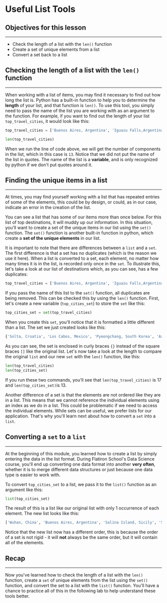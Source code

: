 # Useful List Tools

## Objectives for this lesson

***

* Check the length of a list with the `len()` function
* Create a set of unique elements from a list
* Convert a set back to a list

## Checking the length of a list with the `len()` function

***

When working with a list of items, you may find it necessary to find out how long the list is. Python has a built-in function to help you to determine the **length** of your list, and that function is `len()`.  To use this tool, you simply need to pass the name of the list you are working with as an argument to the function.  For example, if you want to find out the length of your list `top_travel_cities`, it would look like this:

```python
top_travel_cities = ['Buenos Aires, Argentina', 'Iguazu Falls,Argentina', 'Los Cabos, Mexico', 'Walla Walla Valley, Washington', 'Albuquerque, New Mexico', 'Greenville, South Carolina', 'Toronto, Canada', 'Archipelago Sea', 'Salina Island, Sicily', 'Solta, Croatia', 'Marakesh, Morocco', 'Pyeongchang, South Korea', 'Wuhan, China', 'Wuhan, China', 'Toronto, Canada', 'Albuquerque, New Mexico', 'Salina Island, Sicily']

len(top_travel_cities)
```

When we run the line of code above, we will get the number of components in the list, which in this case is `13`.  Notice that we did not put the name of the list in quotes.  The name of the list is a **variable**, and is only recognized by python if we don't put quotes around it. 

## Finding the unique items in a list

***

At times, you may find yourself working with a list that has repeated entries of some of the elements, this could be by design, or could, as in our case, indicate an error in the creation of the list.  

You can see a list that has some of our items more than once below. For this list of top destinations, it will muddy up our information. In this situation, you'll want to create a set of the unique items in our list using the `set()` function.  The `set()` function is another built-in function in python, which create a **set of the unique elements** in our list.  

It is important to note that there are differences between a `list` and a `set`.  The first difference is that a set has no duplicates (which is the reason we use it here).  When a list is converted to a set, each element, no matter how many times it is in the list, is recorded only once in the `set`.  To illustrate this, let's take a look at our list of destinations which, as you can see, has a few duplicates:

```python
top_travel_cities = ['Buenos Aires, Argentina', 'Iguazu Falls,Argentina', 'Los Cabos, Mexico', 'Walla Walla Valley, Washington', 'Albuquerque, New Mexico', 'Greenville, South Carolina', 'Toronto, Canada', 'Archipelago Sea', 'Salina Island, Sicily', 'Solta, Croatia', 'Marakesh, Morocco', 'Pyeongchang, South Korea', 'Wuhan, China', 'Wuhan, China', 'Toronto, Canada', 'Albuquerque, New Mexico', 'Salina Island, Sicily']
```

If you pass the name of this list to the `set()` function, all duplicates are being removed. This can be checked this by using the `len()` function.  First, let's create a new variable (`top_cities_set`) to store the `set` like this:

```python
top_cities_set = set(top_travel_cities)
```

When you create this `set`, you'll notice that it is formatted a little different than a list. The set we just created looks like this:

```python
{'Solta, Croatia', 'Los Cabos, Mexico', 'Pyeongchang, South Korea', 'Archipelago Sea', 'Walla Walla Valley, Washington', 'Buenos Aires, Argentina', 'Greenville, South Carolina', 'Wuhan, China', 'Albuquerque, New Mexico', 'Iguazu Falls,Argentina', 'Toronto, Canada', 'Salina Island, Sicily', 'Marakesh, Morocco'}
```
As you can see, the set is enclosed in curly braces `{}` instead of the square braces `[]` like the original list. Let's now take a look at the length to compare the original `list` and our new `set` with the `len()` function, like this:

```python
len(top_travel_cities)
len(top_cities_set)
```

If you run these two commands, you'll see that `len(top_travel_cities)` is 17 and `len(top_cities_set)`is 13.

Another difference of a set is that the elements are not ordered like they are in a list.  This means that we cannot reference the individual elements using an index as we do in a list.  This could be problematic if we need to access the individual elements. While sets can be useful, we prefer lists for our application. That's why you'll learn next about how to convert a `set` into a `list`.

## Converting a `set` to a `list`

***

At the beginning of this module, you learned how to create a list by simply entering the data in the list format. During Flatiron School's Data Science course, you'll end up converting one data format into another **very often**, whether it is to merge different data structures or just because one data type is easier to work with. 

To convert `top_cities_set` to a list, we pass it to the `list()` function as an argument like this:

```python
list(top_cities_set)
```

The result of this is a list like our original list with only 1 occurrence of each element. The new list looks like this:

```python
['Wuhan, China', 'Buenos Aires, Argentina', 'Salina Island, Sicily', 'Solta, Croatia', 'Walla Walla Valley, Washington', 'Pyeongchang, South Korea', 'Greenville, South Carolina', 'Toronto, Canada', 'Albuquerque, New Mexico', 'Archipelago Sea', 'Marakesh, Morocco', 'Iguazu Falls,Argentina', 'Los Cabos, Mexico']
```

Notice that the new list now has a different order, this is because the order of a set is not rigid - it will **not** always be the same order, but it will contain all of the elements.

## Recap

***

Now you've learned how to check the length of a list with the `len()` function, create a `set` of unique elements from the list using the `set()` function, and convert the set to a list with the `list()` function.  You'll have a chance to practice all of this in the following lab to help understand these tools better.
